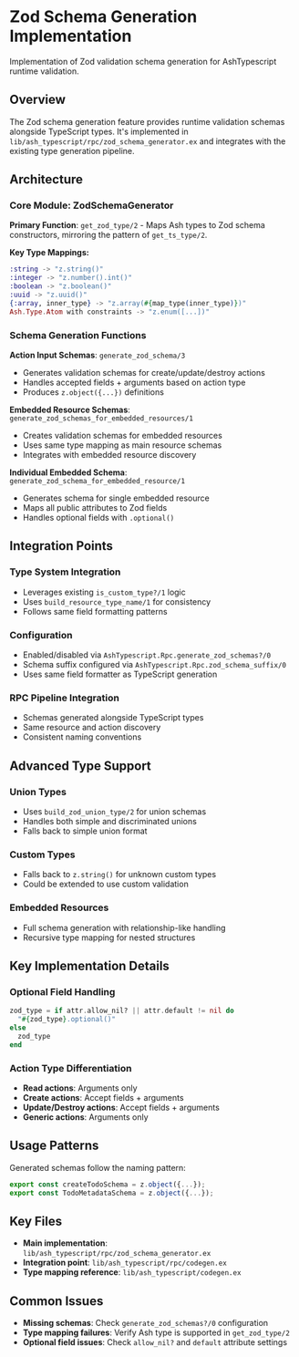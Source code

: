 <!--
SPDX-FileCopyrightText: 2025 Torkild G. Kjevik

SPDX-License-Identifier: MIT
-->

# Zod Schema Generation Implementation

Implementation of Zod validation schema generation for AshTypescript runtime validation.

## Overview

The Zod schema generation feature provides runtime validation schemas alongside TypeScript types. It's implemented in `lib/ash_typescript/rpc/zod_schema_generator.ex` and integrates with the existing type generation pipeline.

## Architecture

### Core Module: ZodSchemaGenerator

**Primary Function**: `get_zod_type/2` - Maps Ash types to Zod schema constructors, mirroring the pattern of `get_ts_type/2`.

**Key Type Mappings:**
```elixir
:string -> "z.string()"
:integer -> "z.number().int()"
:boolean -> "z.boolean()"
:uuid -> "z.uuid()"
{:array, inner_type} -> "z.array(#{map_type(inner_type)})"
Ash.Type.Atom with constraints -> "z.enum([...])"
```

### Schema Generation Functions

**Action Input Schemas**: `generate_zod_schema/3`
- Generates validation schemas for create/update/destroy actions
- Handles accepted fields + arguments based on action type
- Produces `z.object({...})` definitions

**Embedded Resource Schemas**: `generate_zod_schemas_for_embedded_resources/1`
- Creates validation schemas for embedded resources
- Uses same type mapping as main resource schemas
- Integrates with embedded resource discovery

**Individual Embedded Schema**: `generate_zod_schema_for_embedded_resource/1`
- Generates schema for single embedded resource
- Maps all public attributes to Zod fields
- Handles optional fields with `.optional()`

## Integration Points

### Type System Integration
- Leverages existing `is_custom_type?/1` logic
- Uses `build_resource_type_name/1` for consistency
- Follows same field formatting patterns

### Configuration
- Enabled/disabled via `AshTypescript.Rpc.generate_zod_schemas?/0`
- Schema suffix configured via `AshTypescript.Rpc.zod_schema_suffix/0`
- Uses same field formatter as TypeScript generation

### RPC Pipeline Integration
- Schemas generated alongside TypeScript types
- Same resource and action discovery
- Consistent naming conventions

## Advanced Type Support

### Union Types
- Uses `build_zod_union_type/2` for union schemas
- Handles both simple and discriminated unions
- Falls back to simple union format

### Custom Types
- Falls back to `z.string()` for unknown custom types
- Could be extended to use custom validation

### Embedded Resources
- Full schema generation with relationship-like handling
- Recursive type mapping for nested structures

## Key Implementation Details

### Optional Field Handling
```elixir
zod_type = if attr.allow_nil? || attr.default != nil do
  "#{zod_type}.optional()"
else
  zod_type
end
```

### Action Type Differentiation
- **Read actions**: Arguments only
- **Create actions**: Accept fields + arguments
- **Update/Destroy actions**: Accept fields + arguments
- **Generic actions**: Arguments only

## Usage Patterns

Generated schemas follow the naming pattern:
```typescript
export const createTodoSchema = z.object({...});
export const TodoMetadataSchema = z.object({...});
```

## Key Files

- **Main implementation**: `lib/ash_typescript/rpc/zod_schema_generator.ex`
- **Integration point**: `lib/ash_typescript/rpc/codegen.ex`
- **Type mapping reference**: `lib/ash_typescript/codegen.ex`

## Common Issues

- **Missing schemas**: Check `generate_zod_schemas?/0` configuration
- **Type mapping failures**: Verify Ash type is supported in `get_zod_type/2`
- **Optional field issues**: Check `allow_nil?` and `default` attribute settings